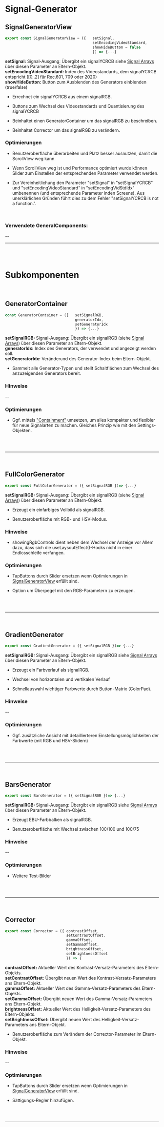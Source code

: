 # Signal-Generator


## SignalGeneratorView
```JavaScript
export const SignalGeneratorView = ({   setSignal,
                                        setEncodingVideoStandard,
                                        showHideButton = false
                                        }) => {...}
```

**setSignal:**  Signal-Ausgang: Übergibt ein signalYCRCB siehe [Signal Arrays](../SignalArrays) über diesen Parameter an Eltern-Objekt. </br>
**setEncodingVideoStandard:**  Index des Videostandards, dem signalYCRCB entspricht ([0..2] für Rec.601, 709 oder 2020) </br>
**showHideButton:**  Button zum Ausblenden des Generators einblenden (true/false) </br>

- Errechnet ein signalYCRCB aus einem signalRGB.

- Buttons zum Wechsel des Videostandards und Quantisierung des signalYCRCB

- Beinhaltet einen GeneratorContainer um das signalRGB zu beschreiben.

- Beinhaltet Corrector um das signalRGB zu verändern.


### Optimierungen

- Benutzeroberfläche überarbeiten und Platz besser ausnutzen, damit die ScrollView weg kann.

- Wenn ScrollView weg ist und Performance optimiert wurde können Slider zum Einstellen der entsprechenden Parameter verwendet werden.

- Zur Vereinheitlichung den Parameter "setSignal" in "setSignalYCRCB" und "setEncodingVideoStandard" in "setEncodingVidStdIdx" umbenennen (und entsprechende Parameter inden Screens). Aus unerklärlichen Gründen führt dies zu dem Fehler "setSignalYCRCB is not a function.".

</br>

### Verwendete GeneralComponents:
--

---

</br></br>

# Subkomponenten

</br>

## GeneratorContainer

```JavaScript
const GeneratorContainer = ({   setSignalRGB,
                                generatorIdx,
                                setGeneratorIdx
                                }) => {...}
```


**setSignalRGB:** Signal-Ausgang: Übergibt ein signalRGB (siehe [Signal Arrays](../SignalArrays.md)) über diesen Parameter an Eltern-Objekt. </br>
**generatorIdx:** Index des Generators, der verwendet und angezeigt werden soll. </br>
**setGeneratorIdx:**  Veränderund des Generator-Index beim Eltern-Objekt.</br>

- Sammelt alle Generator-Typen und stellt Schaltflächen zum Wechsel des anzuzeigenden Generators bereit.

### Hinweise

--

### Optimierungen

- Ggf. mittels ["Containment"](https://reactjs.org/docs/composition-vs-inheritance.html) umsetzen, um alles kompakter und flexibler für neue Signalarten zu machen. Gleiches Prinzip wie mit den Settings-Objekten.

</br>
</br>

---
</br>

## FullColorGenerator

```JavaScript
export const FullColorGenerator = ({ setSignalRGB })=> {...}
```

**setSignalRGB:** Signal-Ausgang: Übergibt ein signalRGB (siehe [Signal Arrays](../SignalArrays.md)) über diesen Parameter an Eltern-Objekt. </br>

- Erzeugt ein einfarbiges Vollbild als signalRGB.

- Benutzeroberfläche mit RGB- und HSV-Modus.

### Hinweise

- showingRgbControls dient neben dem Wechsel der Anzeige vor Allem dazu, dass sich die useLaysoutEffect()-Hooks nicht in einer Endlosschleife verfangen.

### Optimierungen

- TapButtons durch Slider ersetzen wenn Optimierungen in [SignalGeneratorView](#signalgeneratorview) erfüllt sind.

- Option um Überpegel mit den RGB-Parametern zu erzeugen.

</br>
</br>

---
</br>

## GradientGenerator

```JavaScript
export const GradientGenerator = ({ setSignalRGB })=> {...}
```

**setSignalRGB:** Signal-Ausgang: Übergibt ein signalRGB siehe [Signal Arrays](../SignalArrays) über diesen Parameter an Eltern-Objekt. </br>

- Erzeugt ein Farbverlauf als signalRGB.

- Wechsel von horizontalen und vertikalen Verlauf

- Schnellauswahl wichtiger Farbwerte durch Button-Matrix (ColorPad).

### Hinweise

--

### Optimierungen

- Ggf. zusätzliche Ansicht mit detaillierteren Einstellungsmöglichkeiten der Farbwerte (mit RGB und HSV-Slidern)

</br>
</br>

---
</br>

## BarsGenerator

```JavaScript
export const BarsGenerator = ({ setSignalRGB })=> {...}
```

**setSignalRGB:** Signal-Ausgang: Übergibt ein signalRGB siehe [Signal Arrays](../SignalArrays) über diesen Parameter an Eltern-Objekt. </br>

- Erzeugt EBU-Farbbalken als signalRGB.

- Benutzeroberfläche mit Wechsel zwischen 100/100 und 100/75

### Hinweise

--

### Optimierungen

- Weitere Test-Bilder

</br>
</br>

---
</br>

## Corrector

```JavaScript
export const Corrector = ({ contrastOffset,
                            setContrastOffset,
                            gammaOffset,
                            setGammaOffset,
                            brightnessOffset,
                            setBrightnessOffset
                            }) => {
```

**contrastOffset:**     Aktueller Wert des Kontrast-Versatz-Parameters des Eltern-Objekts.</br>
**setContrastOffset:**  Übergibt neuen Wert des Kontrast-Versatz-Parameters ans Eltern-Objekt.</br>
**gammaOffset:**        Aktueller Wert des Gamma-Versatz-Parameters des Eltern-Objekts.</br>
**setGammaOffset:**     Übergibt neuen Wert des Gamma-Versatz-Parameters ans Eltern-Objekt.</br>
**brightnessOffset:**   Aktueller Wert des Helligkeit-Versatz-Parameters des Eltern-Objekts.</br>
**setBrightnessOffset:** Übergibt neuen Wert des Helligkeit-Versatz-Parameters ans Eltern-Objekt.</br>

- Benutzeroberfläche zum Verändern der Corrector-Parameter im Eltern-Objekt.

### Hinweise

--

### Optimierungen

- TapButtons durch Slider ersetzen wenn Optimierungen in [SignalGeneratorView](#signalgeneratorview) erfüllt sind.

- Sättigungs-Regler hinzufügen.

</br>
</br>

---
</br>
